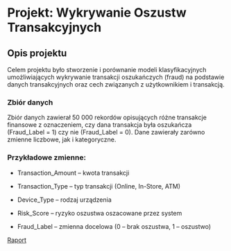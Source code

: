 # Projekt: Wykrywanie Oszustw Transakcyjnych

## Opis projektu
Celem projektu było stworzenie i porównanie modeli klasyfikacyjnych umożliwiających wykrywanie transakcji oszukańczych (fraud) na podstawie danych transakcyjnych oraz cech związanych z użytkownikiem i transakcją.

### Zbiór danych
Zbiór danych zawierał 50 000 rekordów opisujących różne transakcje finansowe z oznaczeniem, czy dana transakcja była oszukańcza (Fraud_Label = 1) czy nie (Fraud_Label = 0). Dane zawierały zarówno zmienne liczbowe, jak i kategoryczne.

### Przykładowe zmienne:
- Transaction_Amount – kwota transakcji

- Transaction_Type – typ transakcji (Online, In-Store, ATM)

- Device_Type – rodzaj urządzenia

- Risk_Score – ryzyko oszustwa oszacowane przez system

- Fraud_Label – zmienna docelowa (0 – brak oszustwa, 1 – oszustwo)

[Raport](Projekt.html)
